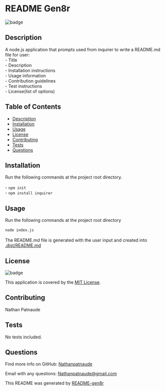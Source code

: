 # README Gen8r
  ![badge](https://img.shields.io/badge/license-mit-brightgreen)
    
  ## Description

  A node.js application that prompts used from inquirer to write a README.md file for user:</br>- Title</br>- Description</br>- Installation instructions</br>- Usage information</br>- Contribution guidelines</br>- Test instructions</br>- License(list of options)

  ## Table of Contents
  - [Description](#description)
  - [Installation](#installation)
  - [Usage](#usage)
  - [License](#license)
  - [Contributing](#contributing)
  - [Tests](#tests)
  - [Questions](#questions)

  ## Installation
  Run the following commands at the project root directory.</br></br>- `npm init`</br>- `npm install inquirer`

  ## Usage
  Run the following commands at the project root directory</br></br>`node index.js`</br></br>The README.md file is generated with the user input and created into [.dist/README.md](.dist/README.md)

  ## License
  ![badge](https://img.shields.io/badge/license-mit-brightgreen)
    
  This application is covered by the [MIT License](https://choosealicense.com/licenses/mit/). 

  ## Contributing
  Nathan Patnaude

  ## Tests
  No tests included.

  ## Questions


  Find more info on GitHub: [Nathanpatnaude](https://github.com/Nathanpatnaude)
  
  Email with any questions: [Nathanpatnaude@gmail.com](mailto:Nathanpatnaude@gmail.com)




  This README was generated by [README-gen8r](https://github.com/Nathanpatnaude/readme_gen8r)
